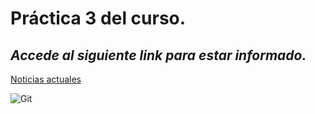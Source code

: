 # **Práctica 3 del curso.**

## *Accede al siguiente link para estar informado.*

[Noticias actuales](https://www.bbc.com)

![Git](https://upload.wikimedia.org/wikipedia/commons/0/03/Git_format.png)
